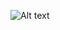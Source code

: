 ![Alt text](/code23/code23/assets/images/2023/23-08-20-ML101-SelfAttention_files/selfattention.png)

